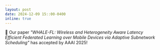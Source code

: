 ```yaml
---
layout: post
date: 2024-12-09 15::00-0400
inline: true
---
```


:pencil: Our paper *"WHALE-FL: Wireless and Heterogeneity Aware Latency Efficient Federated Learning over Mobile Devices via Adaptive Subnetwork Scheduling"* has accepted by AAAI 2025! 